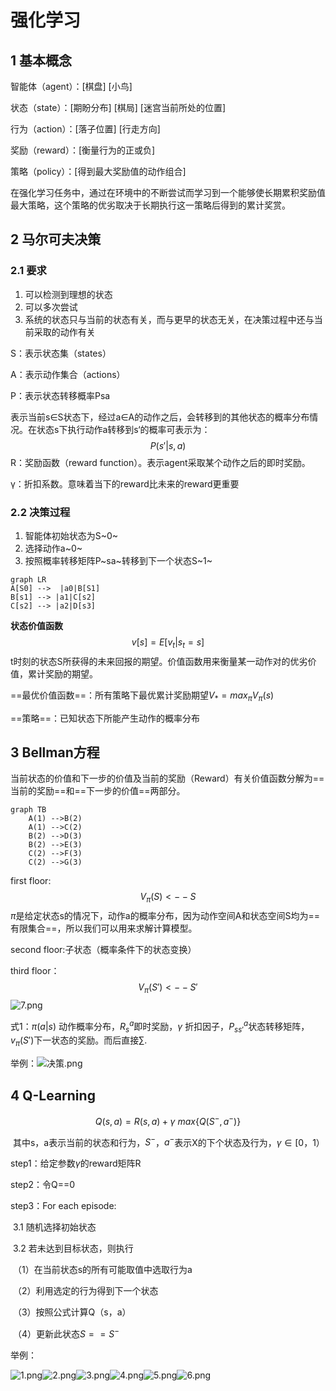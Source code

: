 # 强化学习

## 1 基本概念

智能体（agent）：[棋盘] [小鸟]

状态（state）：[期盼分布] [棋局] [迷宫当前所处的位置]

行为（action）：[落子位置] [行走方向]

奖励（reward）：[衡量行为的正或负]

策略（policy）：[得到最大奖励值的动作组合]

​		在强化学习任务中，通过在环境中的不断尝试而学习到一个能够使长期累积奖励值最大策略，这个策略的优劣取决于长期执行这一策略后得到的累计奖赏。

## 2 马尔可夫决策

### 2.1 要求

1. 可以检测到理想的状态
2. 可以多次尝试
3. 系统的状态只与当前的状态有关，而与更早的状态无关，在决策过程中还与当前采取的动作有关

S：表示状态集（states）

A：表示动作集合（actions）

P：表示状态转移概率Psa

表示当前s∈S状态下，经过a∈A的动作之后，会转移到的其他状态的概率分布情况。在状态s下执行动作a转移到s‘的概率可表示为：
$$
P(s'|s,a)
$$
R：奖励函数（reward function）。表示agent采取某个动作之后的即时奖励。

γ：折扣系数。意味着当下的reward比未来的reward更重要

### 2.2 决策过程

1. 智能体初始状态为S~0~
2. 选择动作a~0~
3. 按照概率转移矩阵P~sa~转移到下一个状态S~1~

```mermaid
graph LR
A[S0] -->  |a0|B[S1]
B[s1] --> |a1|C[s2]
C[s2] --> |a2|D[s3]
```

**状态价值函数**
$$
v[s]=E[v_t|s_t=s]
$$
t时刻的状态S所获得的未来回报的期望。价值函数用来衡量某一动作对的优劣价值，累计奖励的期望。

==最优价值函数==：所有策略下最优累计奖励期望$V_*=max_\pi V_\pi(s)$

==策略==：已知状态下所能产生动作的概率分布

## 3 Bellman方程

​		当前状态的价值和下一步的价值及当前的奖励（Reward）有关价值函数分解为==当前的奖励==和==下一步的价值==两部分。

```mermaid
graph TB
	A(1) -->B(2)
	A(1) -->C(2)
	B(2) -->D(3)
	B(2) -->E(3)
	C(2) -->F(3)
	C(2) -->G(3)
```

first floor:
$$
V_\pi(S)<--S
$$
$\pi$是给定状态s的情况下，动作a的概率分布，因为动作空间A和状态空间S均为==有限集合==，所以我们可以用来求解计算模型。

second floor:子状态（概率条件下的状态变换）

third floor：
$$
V_\pi(S')<--S'
$$
![7.png](https://i.loli.net/2020/05/10/SumTHrh7NIWsEYq.png)

式1：$\pi(a|s)$ 动作概率分布，$R_s^a$即时奖励，$γ$ 折扣因子，$P_{ss'}^a$状态转移矩阵，$v_\pi(S')$下一状态的奖励。而后直接$\sum$.

举例：![决策.png](https://i.loli.net/2020/05/10/onrEgZlfx5Bd7jF.png)

## 4 Q-Learning

$$
Q(s,a)=R(s,a)+γ\ max\{Q(S^-,a^-)\}
$$

​		其中s，a表示当前的状态和行为，$S^-$，$a^-$表示X的下个状态及行为，$γ ∈[0，1）$

step1：给定参数$γ$的reward矩阵R

step2：令Q==0

step3：For each episode:

​	3.1 随机选择初始状态

​	3.2 若未达到目标状态，则执行

​		（1）在当前状态s的所有可能取值中选取行为a

​		（2）利用选定的行为得到下一个状态

​		（3）按照公式计算Q（s，a）

​		（4）更新此状态$S==S^-$

举例：

![1.png](https://i.loli.net/2020/05/10/zeqb4DkMciSKfdo.png)![2.png](https://i.loli.net/2020/05/10/LNoAe7BjUx5qzFT.png)![3.png](https://i.loli.net/2020/05/10/zfhequWNDBFCyc5.png)![4.png](https://i.loli.net/2020/05/10/qDO3jPvKiMlucok.png)![5.png](https://i.loli.net/2020/05/10/DO3n5xrePs9KcQ7.png)![6.png](https://i.loli.net/2020/05/10/B48jX9wV1supazG.png)